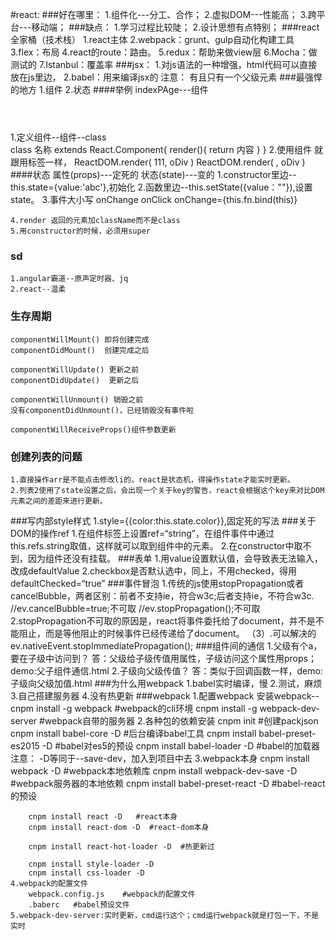 #react:
###好在哪里：
	1.组件化---分工、合作；
	2.虚拟DOM---性能高；
	3.跨平台---移动端；
###缺点：
	1.学习过程比较陡；
	2.设计思想有点特别；
###react全家桶（技术栈）
	1.react主体
	2.webpack：grunt、gulp自动化构建工具
	3.flex：布局
	4.react的route：路由。
	5.redux：帮助来做view层
	6.Mocha：做测试的
	7.Istanbul：覆盖率
###jsx：
	1.对js语法的一种增强，html代码可以直接放在js里边，
	2.babel：用来编译jsx的
	注意：
		有且只有一个父级元素
###最强悍的地方
	1.组件
	2.状态
####举例 indexPAge---组件
	<header>
	</header>
		<contet>
		</contet>
	<footer>
	</footer>
	1.定义组件--组件--class	
		class 名称 extends React.Component{
			render(){
				return 内容
			}
		}
	2.使用组件
		就跟用标签一样，
		ReactDOM.render(
			<span>111</span>,
			oDiv
		)
		ReactDOM.render(
			<Comp/>,
			oDiv
		)
####状态
	属性(props)---定死的
	状态(state)---变的
	1.constructor里边--this.state={value:'abc'},初始化
	2.函数里边--this.setState({value：""}),设置state。
	3.事件大小写
		onChange
		onClick
		onChange={this.fn.bind(this)}
		
	4.render 返回的元素加className而不是class
	5.用constructor的时候，必须用super
### sd
	1.angular霸道--原声定时器、jq
	2.react--温柔
### 生存周期
	componentWillMount() 即将创建完成
	componentDidMount()  创建完成之后

	componentWillUpdate() 更新之前
	componentDidUpdate()  更新之后

	componentWillUnmount() 销毁之前
	没有componentDidUnmount()，已经销毁没有事件啦

	componentWillReceiveProps()组件参数更新

### 创建列表的问题
	1.直接操作arr是不能点击修改li的，react是状态机，得操作state才能实时更新。
	2.列表2使用了state设置之后，会出现一个关于key的警告，react会根据这个key来对比DOM元素之间的差距来进行更新。
###写内部style样式
	1.style={{color:this.state.color}},固定死的写法
###关于DOM的操作ref
	1.在组件标签上设置ref=“string”，在组件事件中通过this.refs.string取值，这样就可以取到组件中的元素。
	2.在constructor中取不到，因为组件还没有挂载。
###表单
	1.用value设置默认值，会导致表无法输入，改成defaultValue
	2.checkbox是否默认选中，同上，不用checked，得用defaultChecked=“true”
###事件冒泡
	1.传统的js使用stopPropagation或者cancelBubble，两者区别：前者不支持ie，符合w3c;后者支持ie，不符合w3c.
	//ev.cancelBubble=true;不可取
	//ev.stopPropagation();不可取
	2.stopPropagation不可取的原因是，react将事件委托给了document，并不是不能阻止，而是等他阻止的时候事件已经传递给了document。
	（3）.可以解决的ev.nativeEvent.stopImmediatePropagation();
###组件间的通信
	1.父级有个a，要在子级中访问到？
	答：父级给子级传值用属性，子级访问这个属性用props；demo:父子组件通信.html
	2.子级向父级传值？
	答：类似于回调函数一样，demo:子级向父级加值.html
###为什么用webpack
	1.babel实时编译，慢
	2.测试，麻烦
	3.自己搭建服务器
	4.没有热更新
###webpack
	1.配置webpack
		安装webpack--cnpm install -g webpack  #webpack的cli环境
	    cnpm install -g webpack-dev-server   #webpack自带的服务器
	2.各种包的依赖安装
		cnpm init     #创建packjson
		cnpm install babel-core -D  #后台编译babel工具
		cnpm install babel-preset-es2015 -D  #babel对es5的预设
		cnpm install babel-loader -D   #babel的加载器
	注意：
		-D等同于--save-dev，加入到项目中去
	3.webpack本身
		cnpm install webpack -D   #webpack本地依赖库
		cnpm install webpack-dev-save -D #webpack服务器的本地依赖
		cnpm install babel-preset-react -D   #babel-react的预设

		cnpm install react -D   #react本身
		cnpm install react-dom -D  #react-dom本身
	
		cnpm install react-hot-loader -D  #热更新过
		
		cnpm install style-loader -D
		cnpm install css-loader -D
	4.webpack的配置文件
		webpack.config.js    #webpack的配置文件
		.baberc   #babel预设文件
	5.webpack-dev-server:实时更新，cmd运行这个；cmd运行webpack就是打包一下，不是实时

